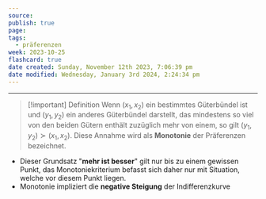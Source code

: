 ```yaml
---
source: 
publish: true
page: 
tags:
  - präferenzen
week: 2023-10-25
flashcard: true
date created: Sunday, November 12th 2023, 7:06:39 pm
date modified: Wednesday, January 3rd 2024, 2:24:34 pm
---
```

***

> [!important] Definition
> Wenn $(x_{1}, x_{2})$ ein bestimmtes Güterbündel ist und $(y_{1}, y_{2})$ ein anderes Güterbündel darstellt, das mindestens so viel von den beiden Gütern enthält zuzüglich mehr von einem, so gilt $(y_{1}, y_{2}) \succ (x_{1}, x_{2})$. Diese Annahme wird als **Monotonie** der Präferenzen bezeichnet.

- Dieser Grundsatz "**mehr ist besser**" gilt nur bis zu einem gewissen Punkt, das Monotoniekriterium befasst sich daher nur mit Situation, welche vor diesem Punkt liegen.
- Monotonie impliziert die **negative Steigung** der Indifferenzkurve
